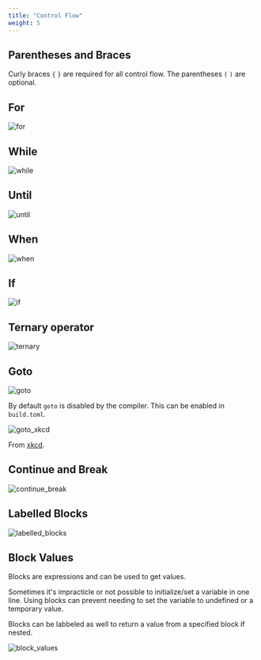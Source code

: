 ```yaml
---
title: "Control Flow"
weight: 5
---
```


## Parentheses and Braces

Curly braces `{` `}` are required for all control flow. The parentheses `(` `)` are optional.

## For

![for](/images/for.svg)

## While

![while](/images/while.svg)

## Until

![until](/images/until.svg)

## When

![when](/images/when.svg)

## If

![if](/images/if.svg)

## Ternary operator

![ternary](/images/ternary.svg)

## Goto

![goto](/images/goto.svg)

By default `goto` is disabled by the compiler. This can be enabled in `build.toml`.

![goto_xkcd](/images/goto.png)

From [xkcd](https://xkcd.com/292/).

## Continue and Break

![continue_break](/images/continue_break.svg)

## Labelled Blocks

![labelled_blocks](/images/labelled_blocks.svg)

## Block Values

Blocks are expressions and can be used to get values.

Sometimes it's impracticle or not possible to initialize/set a variable in one line. Using blocks can prevent needing to set the variable to undefined or a temporary value.

Blocks can be labbeled as well to return a value from a specified block if nested.

![block_values](/images/block_values.svg)
